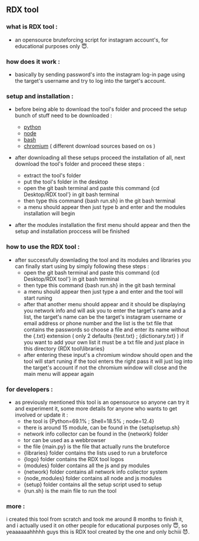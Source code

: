 ## RDX tool

### what is RDX tool :
- an opensource bruteforcing script for instagram account's, for educational purposes only :innocent:.

### how does it work : 
- basically by sending password's into the instagram log-in page using the target's username and try to log into the target's account.

### setup and installation : 
- before being able to download the tool's folder and proceed the setup bunch of stuff need to be downloaded :

  - [python](https://www.python.org/)
  - [node](https://nodejs.org/en/)
  - [bash](https://git-scm.com/)
  - [chromium](https://www.chromium.org/chromium-projects/) ( different download sources based on os )
  
- after downloading all these setups proceed the installation of all, next download the tool's folder and proceed these steps : 

  - extract the tool's folder
  - put the tool's folder in the desktop
  - open the git bash terminal and paste this command {cd Desktop/RDX tool'} in git bash terminal
  - then type this command {bash run.sh} in the git bash terminal
  - a menu should appear then just type b and enter and the modules installation will begin
  
- after the modules installation the first menu should appear and then the setup and installation proccess will be finished

### how to use the RDX tool : 
- after successfully downlading the tool and its modules and libraries you can finally start using by simply following these steps :
  - open the git bash terminal and paste this command {cd Desktop/RDX tool'} in git bash terminal
  - then type this command {bash run.sh} in the git bash terminal
  - a menu should appear then just type a and enter and the tool will start runing
  - after that another menu should appear and it should be displaying you network info and will ask you to enter the target's name and a list, the target's name can be the target's instagram username or email address or phone number and the list is the txt file that contains the passwords so choose a file and enter its name without the {.txt} extension ( only 2 defaults {test.txt} ; {dictionary.txt} ) if you want to add your own list it must be a txt file and just place in this directory {RDX tool\\libraries}
  - after entering these input's a chromium window should open and the tool will start runing if the tool enters the right pass it will just log into the target's account if not the chromium window will close and the main menu will appear again


### for developers : 
- as previously mentioned this tool is an opensource so anyone can try it and experiment it, some more details for anyone who wants to get involved or update it :
  - the tool is {Python=69.1% ; Shell=18.5% ; node=12.4} 
  - there is around 15 module, can be found in the {setup\\setup.sh}
  - network info collector can be found in the {network} folder 
  - tor can be used as a webbrowser 
  - the file {main.py} is the file that actually runs the bruteforce 
  - {libraries} folder contains the lists used to run a bruteforce
  - {logo} folder contains the RDX tool logos 
  - {modules} folder contains all the js and py modules
  - {network} folder contains all network info collector system
  - {node_modules} folder contains all node and js modules
  - {setup} folder contains all the setup script used to setup
  - {run.sh} is the main file to run the tool 


### more : 
i created this tool from scratch and took me around 8 months to finish it, and i actually used it on other people for educational purposes only :innocent:, so yeaaaaaahhhhh guys this is RDX tool created by the one and only bchiii :smiling_imp:.
